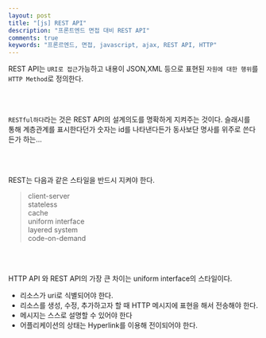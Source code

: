 ```yaml
---
layout: post
title: "[js] REST API"
description: "프론트엔드 면접 대비 REST API"
comments: true
keywords: "프론르엔드, 면접, javascript, ajax, REST API, HTTP"
---
```


REST API는 `URI로 접근`가능하고 내용이 JSON,XML 등으로 표현된 `자원에 대한 행위`를 `HTTP Method`로 정의한다.

<br/><br/>

`RESTful하다`라는 것은 REST API의 설계의도를 명확하게 지켜주는 것이다. 슬래시를 통해 계층관계를 표시한다던가 숫자는 id를 나타낸다든가 동사보단 명사를 위주로 쓴다든가 하는...

<br/><br/>

REST는 다음과 같은 스타일을 반드시 지켜야 한다.

> client-server <br/>stateless <br/>cache <br/>uniform interface <br/>layered system <br/>code-on-demand

<br/><br/>

HTTP API 와 REST API의 가장 큰 차이는 uniform interface의 스타일이다.

- 리소스가 uri로 식별되어야 한다.
- 리소스를 생성, 수정, 추가하고자 할 때 HTTP 메시지에 표현을 해서 전송해야 한다.
- 메시지는 스스로 설명할 수 있어야 한다
- 어플리케이션의 상태는 Hyperlink를 이용해 전이되어야 한다.
